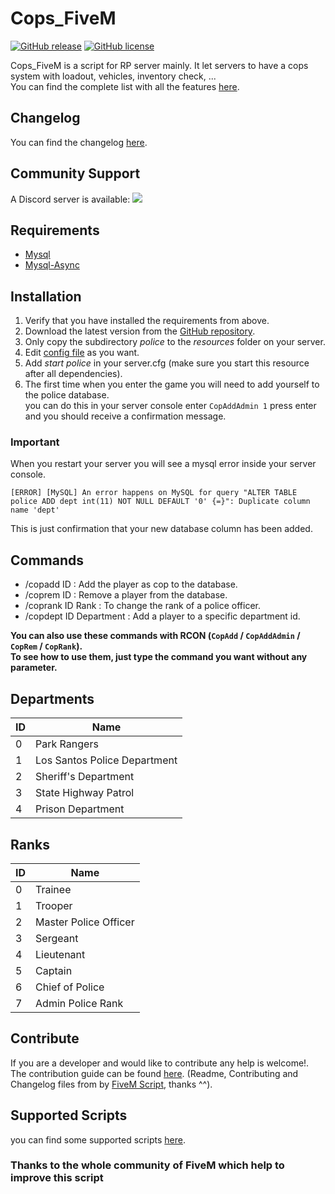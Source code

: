 # Cops_FiveM
[![GitHub release](https://img.shields.io/github/release/Fivem-Scripts/Cops_FiveM.svg)](https://github.com/FiveM-Scripts/Cops_FiveM/releases/latest)
[![GitHub license](https://img.shields.io/github/license/FiveM-Scripts/Cops_FiveM.svg)](https://github.com/FiveM-Scripts/Cops_FiveM/blob/master/LICENSE)

Cops_FiveM is a script for RP server mainly. It let servers to have a cops system with loadout, vehicles, inventory check, ...    
You can find the complete list with all the features [here](docs/features.md).

## Changelog
You can find the changelog [here](CHANGELOG.md).

## Community Support
A Discord server is available: [![](https://discordapp.com/api/guilds/361144123681538060/widget.png)](https://discord.gg/CecEKsz)

## Requirements
- [Mysql](https://dev.mysql.com/downloads/mysql/)
- [Mysql-Async](https://forum.fivem.net/t/beta-mysql-async-library-v0-2-2/21881)

## Installation
1. Verify that you have installed the requirements from above.
2. Download the latest version from the [GitHub repository](https://github.com/FiveM-Scripts/Cops_FiveM/releases/latest).    
3. Only copy the subdirectory *police* to the *resources* folder on your server.    
4. Edit [config file](https://github.com/FiveM-Scripts/Cops_FiveM/blob/master/police/config/config.lua) as you want.    
5. Add *start police* in your server.cfg (make sure you start this resource after all dependencies).
6. The first time when you enter the game you will need to add yourself to the police database.    
you can do this in your server console enter `CopAddAdmin 1` press enter and you should receive a confirmation message.

### Important
When you restart your server you will see a mysql error inside your server console.
```
[ERROR] [MySQL] An error happens on MySQL for query "ALTER TABLE police ADD dept int(11) NOT NULL DEFAULT '0' {=}": Duplicate column name 'dept'
```
This is just confirmation that your new database column has been added.

## Commands
* /copadd ID : Add the player as cop to the database.
* /coprem ID : Remove a player from the database.
* /coprank ID Rank : To change the rank of a police officer.
* /copdept ID Department : Add a player to a specific department id.    

**You can also use these commands with RCON (`CopAdd` / `CopAddAdmin` / `CopRem` / `CopRank`).    
To see how to use them, just type the command you want without any parameter.**    

## Departments
| ID | Name |
| -- | ---- |
| 0  | Park Rangers |
| 1  | Los Santos Police Department|
| 2  | Sheriff's Department |
| 3  | State Highway Patrol |
| 4  | Prison Department|

## Ranks
| ID | Name |
| -- | ---- |
| 0  | Trainee|
| 1  | Trooper|
| 2  | Master Police Officer|
| 3  | Sergeant|
| 4  | Lieutenant|
| 5  | Captain|
| 6  | Chief of Police|
| 7  | Admin Police Rank|

## Contribute
If you are a developer and  would like to contribute any help is welcome!.   
The contribution guide can be found [here](https://github.com/Kyominii/Cops_FiveM/blob/master/CONTRIBUTING.md).
(Readme, Contributing and Changelog files from by [FiveM Script](https://github.com/FiveM-Scripts/), thanks ^^).

## Supported Scripts
you can find some supported scripts [here](docs/scripts.md).    

### Thanks to the whole community of FiveM which help to improve this script
